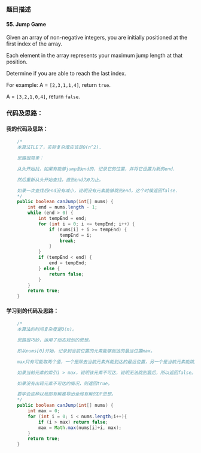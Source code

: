 ### 题目描述

#### 55. Jump Game

Given an array of non-negative integers, you are initially positioned at the first index of the array.

Each element in the array represents your maximum jump length at that position.

Determine if you are able to reach the last index.

For example:
A = `[2,3,1,1,4]`, return `true`.

A = `[3,2,1,0,4]`, return `false`.

### 代码及思路：

#### 我的代码及思路：

```java
    /*
    本算法TLE了，实际复杂度应该是O(n^2).

    思路很简单：

    从头开始找，如果有能够jump到end的，记录它的位置，并将它设置为新的end.

    然后重新从头开始查找，直到end为0为止。

    如果一次查找后end没有减小，说明没有元素能够跳到end，这个时候返回false.
    */
    public boolean canJump(int[] nums) {
        int end = nums.length - 1;
        while (end > 0) {
            int tempEnd = end;
            for (int i = 0; i <= tempEnd; i++) {
                if (nums[i] + i >= tempEnd) {
                    tempEnd = i;
                    break;
                }
            }
            if (tempEnd < end) {
                end = tempEnd;
            } else {
                return false;
            }
        }
        return true;
    }
```

#### 学习到的代码及思路：

```java
    /*
    本算法的时间复杂度是O(n)。

    思路很巧妙，运用了动态规划的思想。

    即从nums[0]开始，记录到当前位置的元素能够到达的最远位置max。

    max只有可能取两个值，一个是除去当前元素外能到达的最远位置，另一个是当前元素能跳到的最远位置，取两者中的较大值。

    如果当前元素的索引i > max，说明该元素不可达，说明无法跳到最后，所以返回false。

    如果没有出现元素不可达的情况，则返回true。

    要学会这种以局部有解推导出全局有解的DP思想。
    */
    public boolean canJump(int[] nums) {
        int max = 0;
        for (int i = 0; i < nums.length;i++){
            if (i > max) return false;
            max = Math.max(nums[i]+i, max); 
        }
        return true; 
    }
```